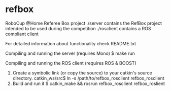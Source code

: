 # refbox
RoboCup @Home Referee Box project
./server        contains the RefBox project intended to be used during the competition
./rosclient	    contains a ROS compliant client

For detailed information about functionality check README.txt

Compiling and running the server (requires Mono)
    $ make run

Compiling and running the ROS client (requires ROS & BOOST)
1. Create a symbolic link (or copy the source) to your catkin's source directory.
    catkin_ws/src$ ln -s /path/to/refbox_rosclient refbox_rosclient
2. Build and run it
    $ catkin_make && rosrun refbox_rosclient refbox_roslient